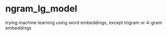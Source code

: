 ngram_lg_model
==============

trying machine learning using word embeddings, except trigram or 4-gram embeddings
